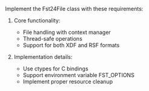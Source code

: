 Implement the Fst24File class with these requirements:

1. Core functionality:
   - File handling with context manager
   - Thread-safe operations
   - Support for both XDF and RSF formats

2. Implementation details:
   - Use ctypes for C bindings
   - Support environment variable FST_OPTIONS
   - Implement proper resource cleanup 
